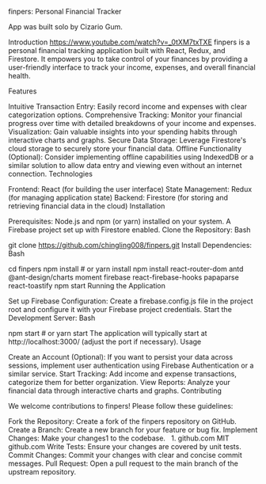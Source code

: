 finpers: Personal Financial Tracker

App was built solo by Cizario Gum.

Introduction
https://www.youtube.com/watch?v=_0tXM7txTXE
finpers is a personal financial tracking application built with React, Redux, and Firestore. It empowers you to take control of your finances by providing a user-friendly interface to track your income, expenses, and overall financial health.

Features

Intuitive Transaction Entry: Easily record income and expenses with clear categorization options.
Comprehensive Tracking: Monitor your financial progress over time with detailed breakdowns of your income and expenses.
Visualization: Gain valuable insights into your spending habits through interactive charts and graphs.
Secure Data Storage: Leverage Firestore's cloud storage to securely store your financial data.
Offline Functionality (Optional): Consider implementing offline capabilities using IndexedDB or a similar solution to allow data entry and viewing even without an internet connection.
Technologies

Frontend: React (for building the user interface)
State Management: Redux (for managing application state)
Backend: Firestore (for storing and retrieving financial data in the cloud)
Installation

Prerequisites:
Node.js and npm (or yarn) installed on your system.
A Firebase project set up with Firestore enabled.
Clone the Repository:
Bash

git clone https://github.com/chingling008/finpers.git
Install Dependencies:
Bash

cd finpers
npm install  # or yarn install
npm install react-router-dom antd @ant-design/charts moment firebase react-firebase-hooks papaparse react-toastify
npm start
Running the Application

Set up Firebase Configuration:
Create a firebase.config.js file in the project root and configure it with your Firebase project credentials.
Start the Development Server:
Bash

npm start  # or yarn start
The application will typically start at http://localhost:3000/ (adjust the port if necessary).
Usage

Create an Account (Optional): If you want to persist your data across sessions, implement user authentication using Firebase Authentication or a similar service.
Start Tracking: Add income and expense transactions, categorize them for better organization.
View Reports: Analyze your financial data through interactive charts and graphs.
Contributing

We welcome contributions to finpers! Please follow these guidelines:

Fork the Repository: Create a fork of the finpers repository on GitHub.
Create a Branch: Create a new branch for your feature or bug fix.
Implement Changes: Make your changes1 to the codebase.   
1.
github.com
MIT
github.com
Write Tests: Ensure your changes are covered by unit tests.
Commit Changes: Commit your changes with clear and concise commit messages.
Pull Request: Open a pull request to the main branch of the upstream repository.
